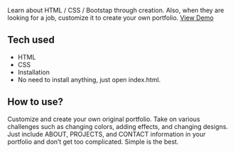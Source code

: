 Learn about HTML / CSS / Bootstap through creation. Also, when they are looking for a job, customize it to create your own portfolio. [View Demo](https://myportfollio.prasadd08.repl.co/)
## Tech used
- HTML
- CSS
- Installation
- No need to install anything, just open index.html.


## How to use?

Customize and create your own original portfolio. Take on various challenges such as changing colors, adding effects, and changing designs. Just include ABOUT, PROJECTS, and CONTACT information in your portfolio and don’t get too complicated. Simple is the best.
